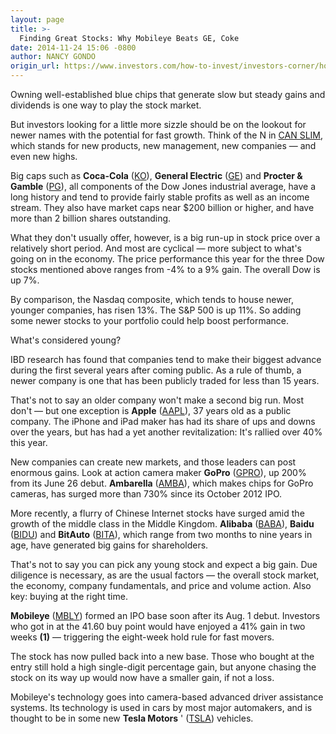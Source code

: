 ```yaml
---
layout: page
title: >-
  Finding Great Stocks: Why Mobileye Beats GE, Coke
date: 2014-11-24 15:06 -0800
author: NANCY GONDO
origin_url: https://www.investors.com/how-to-invest/investors-corner/hot-ipo-stocks-can-help-fatten-investors-portfolios/
---
```


Owning well-established blue chips that generate slow but steady gains and dividends is one way to play the stock market.

But investors looking for a little more sizzle should be on the lookout for newer names with the potential for fast growth. Think of the N in [CAN SLIM](http://education.investors.com/), which stands for new products, new management, new companies — and even new highs.

Big caps such as **Coca-Cola** ([KO](https://research.investors.com/quote.aspx?symbol=KO)), **General Electric** ([GE](https://research.investors.com/quote.aspx?symbol=GE)) and **Procter & Gamble** ([PG](https://research.investors.com/quote.aspx?symbol=PG)), all components of the Dow Jones industrial average, have a long history and tend to provide fairly stable profits as well as an income stream. They also have market caps near \$200 billion or higher, and have more than 2 billion shares outstanding.

What they don't usually offer, however, is a big run-up in stock price over a relatively short period. And most are cyclical — more subject to what's going on in the economy. The price performance this year for the three Dow stocks mentioned above ranges from -4% to a 9% gain. The overall Dow is up 7%.

By comparison, the Nasdaq composite, which tends to house newer, younger companies, has risen 13%. The S&P 500 is up 11%. So adding some newer stocks to your portfolio could help boost performance.

What's considered young?

IBD research has found that companies tend to make their biggest advance during the first several years after coming public. As a rule of thumb, a newer company is one that has been publicly traded for less than 15 years.

That's not to say an older company won't make a second big run. Most don't — but one exception is **Apple** ([AAPL](https://research.investors.com/quote.aspx?symbol=AAPL)), 37 years old as a public company. The iPhone and iPad maker has had its share of ups and downs over the years, but has had a yet another revitalization: It's rallied over 40% this year.

New companies can create new markets, and those leaders can post enormous gains. Look at action camera maker **GoPro** ([GPRO](https://research.investors.com/quote.aspx?symbol=GPRO)), up 200% from its June 26 debut. **Ambarella** ([AMBA](https://research.investors.com/quote.aspx?symbol=AMBA)), which makes chips for GoPro cameras, has surged more than 730% since its October 2012 IPO.

More recently, a flurry of Chinese Internet stocks have surged amid the growth of the middle class in the Middle Kingdom. **Alibaba** ([BABA](https://research.investors.com/quote.aspx?symbol=BABA)), **Baidu** ([BIDU](https://research.investors.com/quote.aspx?symbol=BIDU)) and **BitAuto** ([BITA](https://research.investors.com/quote.aspx?symbol=BITA)), which range from two months to nine years in age, have generated big gains for shareholders.

That's not to say you can pick any young stock and expect a big gain. Due diligence is necessary, as are the usual factors — the overall stock market, the economy, company fundamentals, and price and volume action. Also key: buying at the right time.

**Mobileye** ([MBLY](https://research.investors.com/quote.aspx?symbol=MBLY)) formed an IPO base soon after its Aug. 1 debut. Investors who got in at the 41.60 buy point would have enjoyed a 41% gain in two weeks **(1)** — triggering the eight-week hold rule for fast movers.

The stock has now pulled back into a new base. Those who bought at the entry still hold a high single-digit percentage gain, but anyone chasing the stock on its way up would now have a smaller gain, if not a loss.

Mobileye's technology goes into camera-based advanced driver assistance systems. Its technology is used in cars by most major automakers, and is thought to be in some new **Tesla Motors** ' ([TSLA](https://research.investors.com/quote.aspx?symbol=TSLA)) vehicles.
